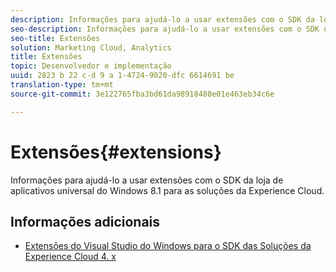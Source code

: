 ```yaml
---
description: Informações para ajudá-lo a usar extensões com o SDK da loja de aplicativos universal do Windows 8.1 para as soluções da Experience Cloud.
seo-description: Informações para ajudá-lo a usar extensões com o SDK da loja de aplicativos universal do Windows 8.1 para as soluções da Experience Cloud.
seo-title: Extensões
solution: Marketing Cloud, Analytics
title: Extensões
topic: Desenvolvedor e implementação
uuid: 2823 b 22 c-d 9 a 1-4724-9020-dfc 6614691 be
translation-type: tm+mt
source-git-commit: 3e122765fba3bd61da98918480e01e463eb34c6e

---
```



# Extensões{#extensions}

Informações para ajudá-lo a usar extensões com o SDK da loja de aplicativos universal do Windows 8.1 para as soluções da Experience Cloud.

## Informações adicionais

+ [Extensões do Visual Studio do Windows para o SDK das Soluções da Experience Cloud 4. x](/help/windows-appstore/extensions/win-vse-4x.md)
